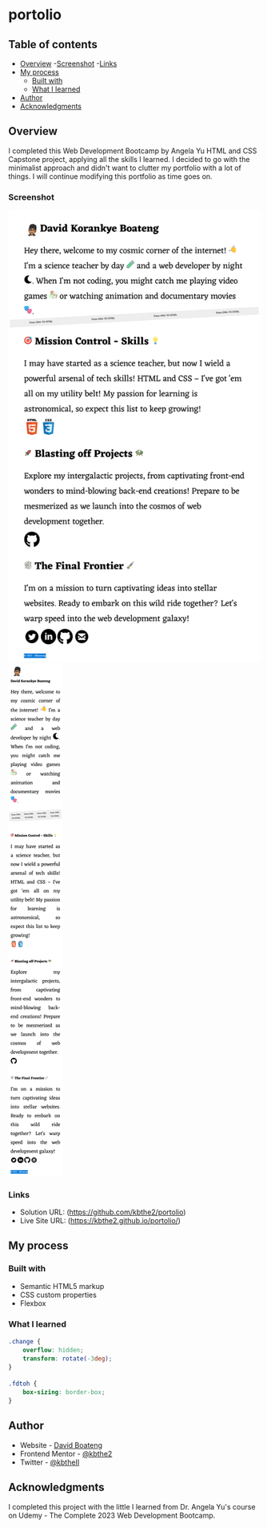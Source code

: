 # portolio
## Table of contents

- [Overview](#overview)
  -[Screenshot](#screenshot)
  -[Links](#links)
- [My process](#my-process)
  - [Built with](#built-with)
  - [What I learned](#what-i-learned)
- [Author](#author)
- [Acknowledgments](#acknowledgments)

## Overview
I completed this Web Development Bootcamp by Angela Yu HTML and CSS Capstone project, applying all the skills I learned. I decided to go with the minimalist approach and didn't want to clutter my portfolio with a lot of things. I will continue modifying this portfolio as time goes on.

### Screenshot

![](./assests/Screenshot%202023-07-23%20at%2021-43-27%20DKB%20Portfolio.png)
![](./assests/Screenshot%202023-07-23%20at%2021-44-19%20DKB%20Portfolio.png)

### Links

- Solution URL: (https://github.com/kbthe2/portolio)
- Live Site URL: (https://kbthe2.github.io/portolio/)

## My process

### Built with

- Semantic HTML5 markup
- CSS custom properties
- Flexbox

### What I learned

```css
.change {
    overflow: hidden;
    transform: rotate(-3deg);
}

.fdtoh {
    box-sizing: border-box;
}
```

## Author

- Website - [David Boateng](https://linktr.ee/kbthe2)
- Frontend Mentor - [@kbthe2](https://www.frontendmentor.io/profile/kbthe2)
- Twitter - [@kbtheII](https://twitter.com/kbtheII)

## Acknowledgments

I completed this project with the little I learned from Dr. Angela Yu's course on Udemy - The Complete 2023 Web Development Bootcamp.
